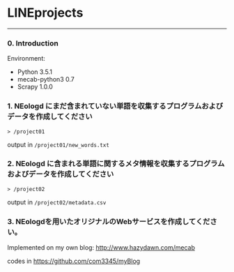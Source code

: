 # LINEprojects
---

### 0. Introduction

Environment:

+ Python 3.5.1
+ mecab-python3 0.7
+ Scrapy 1.0.0


### 1. NEologd にまだ含まれていない単語を収集するプログラムおよびデータを作成してください
    > /project01

output in `/project01/new_words.txt`

### 2. NEologd に含まれる単語に関するメタ情報を収集するプログラムおよびデータを作成してください
    > /project02

output in `/project02/metadata.csv`

### 3. NEologdを用いたオリジナルのWebサービスを作成してください。

Implemented on my own blog: http://www.hazydawn.com/mecab

codes in https://github.com/com3345/myBlog